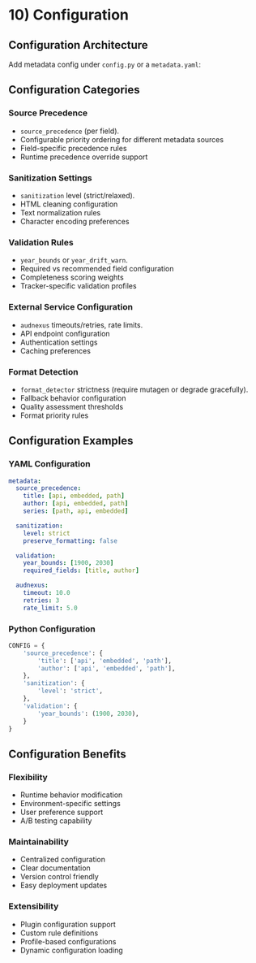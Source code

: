 # 10) Configuration

## Configuration Architecture

Add metadata config under `config.py` or a `metadata.yaml`:

## Configuration Categories

### Source Precedence

* `source_precedence` (per field).
* Configurable priority ordering for different metadata sources
* Field-specific precedence rules
* Runtime precedence override support

### Sanitization Settings

* `sanitization` level (strict/relaxed).
* HTML cleaning configuration
* Text normalization rules
* Character encoding preferences

### Validation Rules

* `year_bounds` or `year_drift_warn`.
* Required vs recommended field configuration
* Completeness scoring weights
* Tracker-specific validation profiles

### External Service Configuration

* `audnexus` timeouts/retries, rate limits.
* API endpoint configuration
* Authentication settings
* Caching preferences

### Format Detection

* `format_detector` strictness (require mutagen or degrade gracefully).
* Fallback behavior configuration
* Quality assessment thresholds
* Format priority rules

## Configuration Examples

### YAML Configuration

```yaml
metadata:
  source_precedence:
    title: [api, embedded, path]
    author: [api, embedded, path]
    series: [path, api, embedded]

  sanitization:
    level: strict
    preserve_formatting: false

  validation:
    year_bounds: [1900, 2030]
    required_fields: [title, author]

  audnexus:
    timeout: 10.0
    retries: 3
    rate_limit: 5.0
```

### Python Configuration

```python
CONFIG = {
    'source_precedence': {
        'title': ['api', 'embedded', 'path'],
        'author': ['api', 'embedded', 'path'],
    },
    'sanitization': {
        'level': 'strict',
    },
    'validation': {
        'year_bounds': (1900, 2030),
    }
}
```

## Configuration Benefits

### Flexibility
* Runtime behavior modification
* Environment-specific settings
* User preference support
* A/B testing capability

### Maintainability
* Centralized configuration
* Clear documentation
* Version control friendly
* Easy deployment updates

### Extensibility
* Plugin configuration support
* Custom rule definitions
* Profile-based configurations
* Dynamic configuration loading
